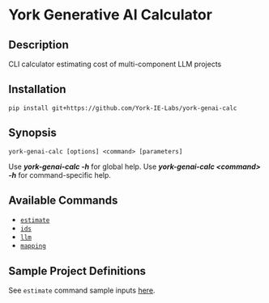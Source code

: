 # York Generative AI Calculator

## Description
CLI calculator estimating cost of multi-component LLM projects

## Installation
```
pip install git+https://github.com/York-IE-Labs/york-genai-calc
```

## Synopsis
`york-genai-calc [options] <command> [parameters]`  

Use _**york-genai-calc -h**_ for global help. Use _**york-genai-calc \<command\> -h**_ for command-specific help.

## Available Commands
- [`estimate`](docs/estimate/README.md)
- [`ids`](docs/ids/README.md)
- [`llm`](docs/llm/README.md)
- [`mapping`](docs/mapping/README.md)

## Sample Project Definitions
See `estimate` command sample inputs [here](test/estimate).

